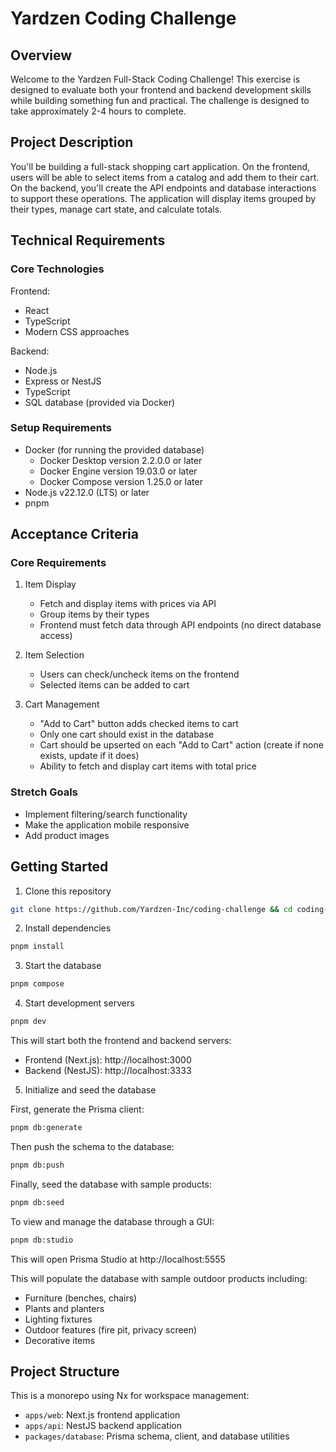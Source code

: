 # Yardzen Coding Challenge

## Overview

Welcome to the Yardzen Full-Stack Coding Challenge! This exercise is designed to evaluate both your frontend and backend development skills while building something fun and practical. The challenge is designed to take approximately 2-4 hours to complete.

## Project Description

You'll be building a full-stack shopping cart application. On the frontend, users will be able to select items from a catalog and add them to their cart. On the backend, you'll create the API endpoints and database interactions to support these operations. The application will display items grouped by their types, manage cart state, and calculate totals.

## Technical Requirements

### Core Technologies

Frontend:

- React
- TypeScript
- Modern CSS approaches

Backend:

- Node.js
- Express or NestJS
- TypeScript
- SQL database (provided via Docker)

### Setup Requirements

- Docker (for running the provided database)
  - Docker Desktop version 2.2.0.0 or later
  - Docker Engine version 19.03.0 or later
  - Docker Compose version 1.25.0 or later
- Node.js v22.12.0 (LTS) or later
- pnpm

## Acceptance Criteria

### Core Requirements

1. Item Display

   - Fetch and display items with prices via API
   - Group items by their types
   - Frontend must fetch data through API endpoints (no direct database access)

2. Item Selection

   - Users can check/uncheck items on the frontend
   - Selected items can be added to cart

3. Cart Management
   - "Add to Cart" button adds checked items to cart
   - Only one cart should exist in the database
   - Cart should be upserted on each "Add to Cart" action (create if none exists, update if it does)
   - Ability to fetch and display cart items with total price

### Stretch Goals

- Implement filtering/search functionality
- Make the application mobile responsive
- Add product images

## Getting Started

1. Clone this repository

```bash
git clone https://github.com/Yardzen-Inc/coding-challenge && cd coding-challenge
```

2. Install dependencies

```bash
pnpm install
```

3. Start the database

```bash
pnpm compose
```

4. Start development servers

```bash
pnpm dev
```

This will start both the frontend and backend servers:

- Frontend (Next.js): http://localhost:3000
- Backend (NestJS): http://localhost:3333

5. Initialize and seed the database

First, generate the Prisma client:

```bash
pnpm db:generate
```

Then push the schema to the database:

```bash
pnpm db:push
```

Finally, seed the database with sample products:

```bash
pnpm db:seed
```

To view and manage the database through a GUI:

```bash
pnpm db:studio
```

This will open Prisma Studio at http://localhost:5555

This will populate the database with sample outdoor products including:

- Furniture (benches, chairs)
- Plants and planters
- Lighting fixtures
- Outdoor features (fire pit, privacy screen)
- Decorative items

## Project Structure

This is a monorepo using Nx for workspace management:

- `apps/web`: Next.js frontend application
- `apps/api`: NestJS backend application
- `packages/database`: Prisma schema, client, and database utilities

